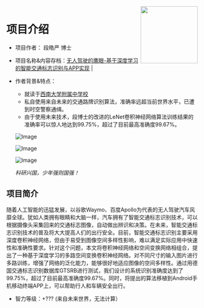 <img src="https://cdn.jsdelivr.net/gh/fuck-castic/fuck-castic.github.io@master/static/images/DuanHaoyan.jpg" align="right" width="150px"/>

# 项目介绍

- 项目作者： 段皓严 博士
- 项目名称&内容存档：[无人驾驶的鹰眼-基于深度学习的智能交通标志识别与APP实现](http://castic.xiaoxiaotong.org/Query/SubjectDetail.aspx?SubjectID=65469) | 
- 作者背景&特点：
  - 就读于[西南大学附属中学校](http://www.xndxfz.com/xxcms/)
  - 私自使用来自未来的交通路牌识别算法，准确率远超当前世界水平，已遭到时空警察通缉。
  - 由于使用未来技术，段博士的改进的LeNet卷积神经网络算法训练结果的准确率可以惊人地达到99.75%，超过了目前最高准确度99.67%。
  
  ![Image](http://castic.superzb.cn/UserAttachHistory/MSubject/2018/CS182009/636615404325997234.jpg)
  
  ![Image](http://castic.superzb.cn/UserAttachHistory/MSubject/2018/CS182009/636615404565850953.jpg)
  
  ![Image](http://castic.superzb.cn/UserAttachHistory/MSubject/2018/CS182009/636615404774512887.jpg)
  
  *科研兴国，少年强则国强！*


## 项目简介
  随着人工智能的迅猛发展，以谷歌Waymo、百度Apollo为代表的无人驾驶汽车风靡全球。犹如人类拥有眼睛和大脑一样，汽车拥有了智能交通标志识别技术，可以根据摄像头采集回来的交通标志图像，自动做出辨识和决策。在未来，智能交通标志识别技术的普及将大大提高人们的出行安全。目前，智能交通标志识别主要采用深度卷积神经网络，但由于易受到图像空间多样性影响，难以满足实际应用中快速性和准确性要求。针对这个问题，本文将卷积神经网络和空间变换网络相组合，提出了一种基于深度学习的多路空间变换卷积神经网络。对不同尺寸的输入图片进行多路训练，增强了网络的泛化能力，能够很好地适应图像的空间多样性。通过用德国交通标志识别数据库GTSRB进行测试，我们设计的系统识别准确度达到了99.75%，超过了目前最高准确度99.67%。同时，将提出的算法移植到Android手机移动终端APP上，可以帮助行人和车辆安全出行。
  - 智力等级：+??? (来自未来世界，无法计算）
